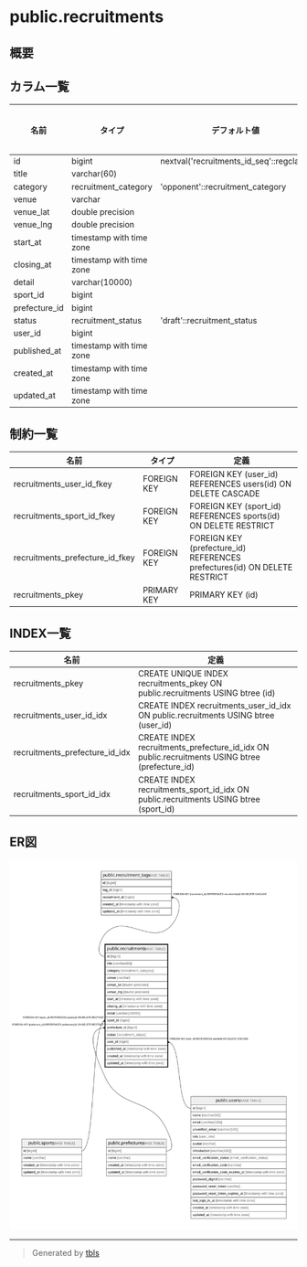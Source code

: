 # public.recruitments

## 概要

## カラム一覧

| 名前 | タイプ | デフォルト値 | Nullable | 子テーブル | 親テーブル | コメント |
| ---- | ------ | ------------ | -------- | ---------- | ---------- | -------- |
| id | bigint | nextval('recruitments_id_seq'::regclass) | false | [public.recruitment_tags](public.recruitment_tags.md) |  |  |
| title | varchar(60) |  | false |  |  |  |
| category | recruitment_category | 'opponent'::recruitment_category | false |  |  |  |
| venue | varchar |  | true |  |  |  |
| venue_lat | double precision |  | true |  |  |  |
| venue_lng | double precision |  | true |  |  |  |
| start_at | timestamp with time zone |  | true |  |  |  |
| closing_at | timestamp with time zone |  | true |  |  |  |
| detail | varchar(10000) |  | true |  |  |  |
| sport_id | bigint |  | false |  | [public.sports](public.sports.md) |  |
| prefecture_id | bigint |  | true |  | [public.prefectures](public.prefectures.md) |  |
| status | recruitment_status | 'draft'::recruitment_status | false |  |  |  |
| user_id | bigint |  | false |  | [public.users](public.users.md) |  |
| published_at | timestamp with time zone |  | true |  |  |  |
| created_at | timestamp with time zone |  | false |  |  |  |
| updated_at | timestamp with time zone |  | false |  |  |  |

## 制約一覧

| 名前 | タイプ | 定義 |
| ---- | ---- | ---------- |
| recruitments_user_id_fkey | FOREIGN KEY | FOREIGN KEY (user_id) REFERENCES users(id) ON DELETE CASCADE |
| recruitments_sport_id_fkey | FOREIGN KEY | FOREIGN KEY (sport_id) REFERENCES sports(id) ON DELETE RESTRICT |
| recruitments_prefecture_id_fkey | FOREIGN KEY | FOREIGN KEY (prefecture_id) REFERENCES prefectures(id) ON DELETE RESTRICT |
| recruitments_pkey | PRIMARY KEY | PRIMARY KEY (id) |

## INDEX一覧

| 名前 | 定義 |
| ---- | ---------- |
| recruitments_pkey | CREATE UNIQUE INDEX recruitments_pkey ON public.recruitments USING btree (id) |
| recruitments_user_id_idx | CREATE INDEX recruitments_user_id_idx ON public.recruitments USING btree (user_id) |
| recruitments_prefecture_id_idx | CREATE INDEX recruitments_prefecture_id_idx ON public.recruitments USING btree (prefecture_id) |
| recruitments_sport_id_idx | CREATE INDEX recruitments_sport_id_idx ON public.recruitments USING btree (sport_id) |

## ER図

![er](public.recruitments.svg)

---

> Generated by [tbls](https://github.com/k1LoW/tbls)
